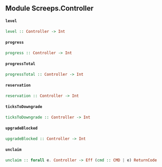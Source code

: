 ## Module Screeps.Controller

#### `level`

``` purescript
level :: Controller -> Int
```

#### `progress`

``` purescript
progress :: Controller -> Int
```

#### `progressTotal`

``` purescript
progressTotal :: Controller -> Int
```

#### `reservation`

``` purescript
reservation :: Controller -> Int
```

#### `ticksToDowngrade`

``` purescript
ticksToDowngrade :: Controller -> Int
```

#### `upgradeBlocked`

``` purescript
upgradeBlocked :: Controller -> Int
```

#### `unclaim`

``` purescript
unclaim :: forall e. Controller -> Eff (cmd :: CMD | e) ReturnCode
```


